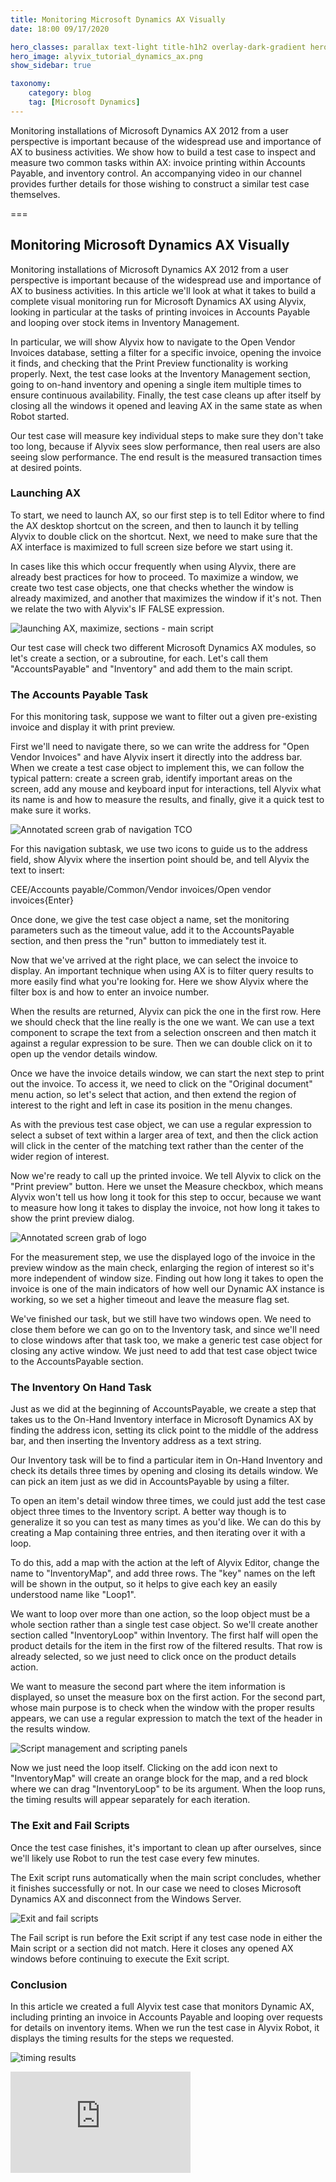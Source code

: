 ```yaml
---
title: Monitoring Microsoft Dynamics AX Visually
date: 18:00 09/17/2020

hero_classes: parallax text-light title-h1h2 overlay-dark-gradient hero-large
hero_image: alyvix_tutorial_dynamics_ax.png
show_sidebar: true

taxonomy:
    category: blog
    tag: [Microsoft Dynamics]
---
```



Monitoring installations of Microsoft Dynamics AX 2012 from a user perspective is important because of the widespread use and importance of AX to business activities. We show how to build a test case to inspect and measure two common tasks within AX: invoice printing within Accounts Payable, and inventory control. An accompanying video in our channel provides further details for those wishing to construct a similar test case themselves.


===


## Monitoring Microsoft Dynamics AX Visually

Monitoring installations of Microsoft Dynamics AX 2012 from a user perspective is important because of the widespread use and importance of AX to business activities. In this article we'll look at what it takes to build a complete visual monitoring run for Microsoft Dynamics AX using Alyvix, looking in particular at the tasks of printing invoices in Accounts Payable and looping over stock items in Inventory Management.

In particular, we will show Alyvix how to navigate to the Open Vendor Invoices database, setting a filter for a specific invoice, opening the invoice it finds, and checking that the Print Preview functionality is working properly. Next, the test case looks at the Inventory Management section, going to on-hand inventory and opening a single item multiple times to ensure continuous availability. Finally, the test case cleans up after itself by closing all the windows it opened and leaving AX in the same state as when Robot started.

Our test case will measure key individual steps to make sure they don't take too long, because if Alyvix sees slow performance, then real users are also seeing slow performance. The end result is the measured transaction times at desired points.


### Launching AX

To start, we need to launch AX, so our first step is to tell Editor where to find the AX desktop shortcut on the screen, and then to launch it by telling Alyvix to double click on the shortcut. Next, we need to make sure that the AX interface is maximized to full screen size before we start using it.

In cases like this which occur frequently when using Alyvix, there are already best practices for how to proceed. To maximize a window, we create two test case objects, one that checks whether the window is already maximized, and another that maximizes the window if it's not. Then we relate the two with Alyvix's
IF FALSE expression.

![launching AX, maximize, sections - main script](alyvix_tutorial_dynamics_ax_01.png)

Our test case will check two different Microsoft Dynamics AX modules, so let's create a section, or a subroutine, for each. Let's call them "AccountsPayable" and "Inventory" and add them to the main script.


### The Accounts Payable Task

For this monitoring task, suppose we want to filter out a given pre-existing invoice and display it with print preview.

First we'll need to navigate there, so we can write the address for "Open Vendor Invoices" and have Alyvix insert it directly into the address bar. When we create a test case object to implement this, we can follow the typical pattern: create a screen grab, identify important areas on the screen, add any mouse and keyboard input for interactions, tell Alyvix what its name is and how to measure the results, and finally, give it a quick test to make sure it works.

![Annotated screen grab of navigation TCO](alyvix_tutorial_dynamics_ax_02.png)

For this navigation subtask, we use two icons to guide us to the address field, show Alyvix where the insertion point should be, and tell Alyvix the text to insert:

 CEE/Accounts payable/Common/Vendor invoices/Open vendor invoices{Enter}

Once done, we give the test case object a name, set the monitoring parameters such as the timeout value, add it to the AccountsPayable section, and then press the "run" button to immediately test it.

Now that we've arrived at the right place, we can select the invoice to display. An important technique when using AX is to filter query results to more easily find what you're looking for. Here we show Alyvix where the filter box is and how to enter an invoice number.

When the results are returned, Alyvix can pick the one in the first row. Here we should check that the line really is the one we want. We can use a text component to scrape the text from a selection onscreen and then match it against a regular expression to be sure. Then we can double click on it to open up the vendor details window.

Once we have the invoice details window, we can start the next step to print out the invoice. To access it, we need to click on the "Original document" menu action, so let's select that action, and then extend the region of interest to the right and left in case its position in the menu changes.

As with the previous test case object, we can use a regular expression to select a subset of text within a larger area of text, and then the click action will click in the center of the matching text rather than the center of the wider region of interest.

Now we're ready to call up the printed invoice. We tell Alyvix to click on the "Print preview" button. Here we unset the Measure checkbox, which means Alyvix won't tell us how long it took for this step to occur, because we want to measure how long it takes to display the invoice, not how long it takes to show the print preview dialog.

![Annotated screen grab of logo](alyvix_tutorial_dynamics_ax_03.png)

For the measurement step, we use the displayed logo of the invoice in the preview window as the main check, enlarging the region of interest so it's more independent of window size. Finding out how long it takes to open the invoice is one of the main indicators of how well our Dynamic AX instance is working, so we set a higher timeout and leave the measure flag set.

We've finished our task, but we still have two windows open. We need to close them before we can go on to the Inventory task, and since we'll need to close windows after that task too, we make a generic test case object for closing any active window. We just need to add that test case object twice to the AccountsPayable section.


### The Inventory On Hand Task

Just as we did at the beginning of AccountsPayable, we create a step that takes us to the On-Hand Inventory interface in Microsoft Dynamics AX by finding the address icon, setting its click point to the middle of the address bar, and then inserting the Inventory address as a text string.

Our Inventory task will be to find a particular item in On-Hand Inventory and check its details three times by opening and closing its details window. We can pick an item just as we did in AccountsPayable by using a filter.

To open an item's detail window three times, we could just add the test case object three times to the Inventory script. A better way though is to generalize it so you can test as many times as you'd like. We can do this by creating a Map containing three entries, and then iterating over it with a loop.

To do this, add a map with the action at the left of Alyvix Editor, change the name to "InventoryMap", and add three rows. The "key" names on the left will be shown in the output, so it helps to give each key an easily understood name like "Loop1".

We want to loop over more than one action, so the loop object must be a whole section rather than a single test case object. So we'll create another section called "InventoryLoop" within Inventory. The first half will open the product details for the item in the first row of the filtered results. That row is already selected, so we just need to click once on the product details action. 

We want to measure the second part where the item information is displayed, so unset the measure box on the first action. For the second part, whose main purpose is to check when the window with the proper results appears, we can use a regular expression to match the text of the header in the results window.

![Script management and scripting panels](alyvix_tutorial_dynamics_ax_04.png)

Now we just need the loop itself. Clicking on the add icon next to "InventoryMap" will create an orange block for the map, and a red block where we can drag "InventoryLoop" to be its argument. When the loop runs, the timing results will appear separately for each iteration.


### The Exit and Fail Scripts

Once the test case finishes, it's important to clean up after ourselves, since we'll likely use Robot to run the test case every few minutes.

The Exit script runs automatically when the main script concludes, whether it finishes successfully or not. In our case we need to closes Microsoft Dynamics AX and disconnect from the Windows Server.

![Exit and fail scripts](alyvix_tutorial_dynamics_ax_05.png)

The Fail script is run before the Exit script if any test case node in either the Main script or a section did not match. Here it closes any opened AX windows before continuing to execute the Exit script.


### Conclusion

In this article we created a full Alyvix test case that monitors Dynamic AX, including printing an invoice in Accounts Payable and looping over requests for details on inventory items. When we run the test case in Alyvix Robot, it displays the timing results for the steps we requested.

![timing results](alyvix_tutorial_dynamics_ax_06.png)

<iframe width="288" height="162" src="https://www.youtube.com/embed/UhZMxzINe6k?color=white&rel=0" frameborder="0" allow="accelerometer; autoplay; encrypted-media; gyroscope; picture-in-picture" allowfullscreen></iframe>
